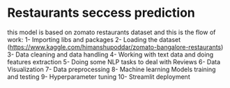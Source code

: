 # Restaurants seccess prediction
 this model is based on zomato restaurants dataset and this is the flow of work:
 1- Importing libs and packages
 2- Loading the dataset (https://www.kaggle.com/himanshupoddar/zomato-bangalore-restaurants)
 3- Data cleaning and data handling
 4- Working with text data and doing features extraction
 5- Doing some NLP tasks to deal with Reviews
 6- Data Visualization
 7- Data preprocessing
 8- Machine learning Models training and testing
 9- Hyperparameter tuning
 10- Streamlit deployment
